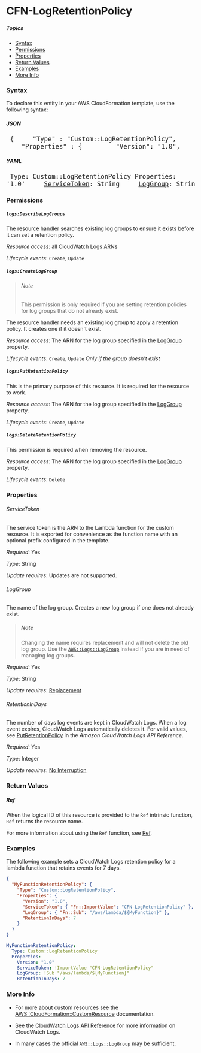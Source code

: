 # CFN-LogRetentionPolicy

##### Topics

- [Syntax](#syntax)
- [Permissions](#permissions)
- [Properties](#properties)
- [Return Values](#return-values)
- [Examples](#examples)
- [More Info](#more-info)

### Syntax

To declare this entity in your AWS CloudFormation template, use the following syntax:

##### JSON

<big><pre>
{
&nbsp;&nbsp;&nbsp;&nbsp;"Type" : "Custom::LogRetentionPolicy",
&nbsp;&nbsp;&nbsp;&nbsp;"Properties" : {
&nbsp;&nbsp;&nbsp;&nbsp;&nbsp;&nbsp;&nbsp;&nbsp;"Version": "1.0",
&nbsp;&nbsp;&nbsp;&nbsp;&nbsp;&nbsp;&nbsp;&nbsp;"[ServiceToken](#servicetoken)": String,
&nbsp;&nbsp;&nbsp;&nbsp;&nbsp;&nbsp;&nbsp;&nbsp;"[LogGroup](#loggroup)": String,
&nbsp;&nbsp;&nbsp;&nbsp;&nbsp;&nbsp;&nbsp;&nbsp;"[RetentionInDays](#retentionindays)": Integer
&nbsp;&nbsp;&nbsp;&nbsp;}
}
</big></pre>

##### YAML

<big><pre>
Type: Custom::LogRetentionPolicy
Properties:
&nbsp;&nbsp;&nbsp;&nbsp;Version: '1.0'
&nbsp;&nbsp;&nbsp;&nbsp;[ServiceToken](#servicetoken): String
&nbsp;&nbsp;&nbsp;&nbsp;[LogGroup](#loggroup): String
&nbsp;&nbsp;&nbsp;&nbsp;[RetentionInDays](#retentionindays): Integer</pre></big>

### Permissions

##### `logs:DescribeLogGroups`

The resource handler searches existing log groups to ensure it exists before it can set a retention policy.

_Resource access_: all CloudWatch Logs ARNs

_Lifecycle events_: `Create`, `Update`

##### `logs:CreateLogGroup`

> ###### Note
>
> This permission is only required if you are setting retention policies for log groups that do not already exist.

The resource handler needs an existing log group to apply a retention policy. It creates one if it doesn't exist.

_Resource access_: The ARN for the log group specified in the [LogGroup](#loggroup) property.

_Lifecycle events_: `Create`, `Update` _Only if the group doesn't exist_

##### `logs:PutRetentionPolicy`

This is the primary purpose of this resource. It is required for the resource to work.

_Resource access_: The ARN for the log group specified in the [LogGroup](#loggroup) property.

_Lifecycle events_: `Create`, `Update`

##### `logs:DeleteRetentionPolicy`

This permission is required when removing the resource.

_Resource access_: The ARN for the log group specified in the [LogGroup](#loggroup) property.

_Lifecycle events_: `Delete`

### Properties

###### ServiceToken

The service token is the ARN to the Lambda function for the custom resource. It is exported for convenience as the function name with an optional prefix configured in the template.

_Required_: Yes

_Type_: String

_Update requires_: Updates are not supported.

###### LogGroup

The name of the log group. Creates a new log group if one does not already exist.

> ##### Note
>
> Changing the name requires replacement and will not delete the old log group.
> Use the [`AWS::Logs::LogGroup`](http://docs.aws.amazon.com/AWSCloudFormation/latest/UserGuide/aws-resource-logs-loggroup.html) instead if you are in need of managing log groups.

_Required_: Yes

_Type_: String

_Update requires_: [Replacement][lifecycle:replacement]

###### RetentionInDays

The number of days log events are kept in CloudWatch Logs. When a log event expires, CloudWatch Logs automatically deletes it. For valid values, see [PutRetentionPolicy](http://docs.aws.amazon.com/AmazonCloudWatchLogs/latest/APIReference/API_PutRetentionPolicy.html) in the _Amazon CloudWatch Logs API Reference_.

_Required_: Yes

_Type_: Integer

_Update requires_: [No Interruption][lifecycle:no-interruption]

### Return Values

##### Ref

When the logical ID of this resource is provided to the `Ref` intrinsic function, `Ref` returns the resource name.

For more information about using the `Ref` function, see [Ref](http://docs.aws.amazon.com/AWSCloudFormation/latest/UserGuide/intrinsic-function-reference-ref.html).

### Examples

The following example sets a CloudWatch Logs retention policy for a lambda function that retains events for 7 days.

```json
{
  "MyFunctionRetentionPolicy": {
    "Type": "Custom::LogRetentionPolicy",
    "Properties": {
      "Version": "1.0",
      "ServiceToken": { "Fn::ImportValue": "CFN-LogRetentionPolicy" },
      "LogGroup": { "Fn::Sub": "/aws/lambda/${MyFunction}" },
      "RetentionInDays": 7
    }
  }
}
```

```yaml
MyFunctionRetentionPolicy:
  Type: Custom::LogRetentionPolicy
  Properties:
    Version: "1.0"
    ServiceToken: !ImportValue "CFN-LogRetentionPolicy"
    LogGroup: !Sub "/aws/lambda/${MyFunction}"
    RetentionInDays: 7
```

### More Info

- For more about custom resources see the [AWS::CloudFormation::CustomResource](http://docs.aws.amazon.com/AWSCloudFormation/latest/UserGuide/aws-resource-cfn-customresource.html) documentation.

- See the [CloudWatch Logs API Reference](http://docs.aws.amazon.com/AmazonCloudWatchLogs/latest/APIReference/Welcome.html) for more information on CloudWatch Logs.

- In many cases the official [`AWS::Logs::LogGroup`](http://docs.aws.amazon.com/AWSCloudFormation/latest/UserGuide/aws-resource-logs-loggroup.html) may be sufficient.

[launch-stack]: https://console.aws.amazon.com/cloudformation/home#/stacks/new?stackName=CFN-LogRetentionPolicy&templateURL=https://s3.amazonaws.com/fancyguy-devops/cloudformation/templates/log-retention-policy.yml
[launch-image]: https://s3.amazonaws.com/cloudformation-examples/cloudformation-launch-stack.png
[lifecycle:replacement]: http://docs.aws.amazon.com/AWSCloudFormation/latest/UserGuide/using-cfn-updating-stacks-update-behaviors.html#update-replacement
[lifecycle:no-interruption]: http://docs.aws.amazon.com/AWSCloudFormation/latest/UserGuide/using-cfn-updating-stacks-update-behaviors.html#update-no-interrupt
